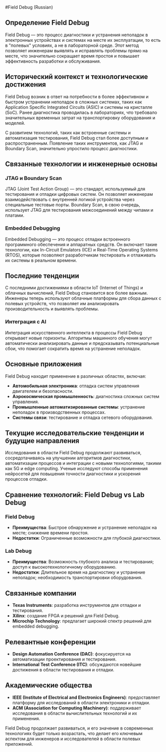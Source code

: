 #Field Debug (Russian)

## Определение Field Debug

Field Debug — это процесс диагностики и устранения неполадок в электронных устройствах и системах на месте их эксплуатации, то есть в "полевых" условиях, а не в лабораторной среде. Этот метод позволяет инженерам выявлять и исправлять проблемы прямо на месте, что значительно сокращает время простоя и повышает эффективность разработки и обслуживания.

## Исторический контекст и технологические достижения

Field Debug возник в ответ на потребности в более эффективном и быстром устранении неполадок в сложных системах, таких как Application Specific Integrated Circuits (ASIC) и системы на кристалле (SoC). Ранее диагностика проводилась в лабораториях, что требовало значительных временных затрат на транспортировку оборудования и моделей.

С развитием технологий, таких как встроенные системы и автоматизация тестирования, Field Debug стал более доступным и распространенным. Появление таких инструментов, как JTAG и Boundary Scan, значительно упростило процесс диагностики.

## Связанные технологии и инженерные основы

### JTAG и Boundary Scan

JTAG (Joint Test Action Group) — это стандарт, используемый для тестирования и отладки цифровых систем. Он позволяет инженерам взаимодействовать с внутренней логикой устройства через специальные тестовые порты. Boundary Scan, в свою очередь, использует JTAG для тестирования межсоединений между чипами и платами.

### Embedded Debugging

Embedded Debugging — это процесс отладки встроенного программного обеспечения и аппаратных средств. Он включает такие технологии, как In-Circuit Emulators (ICE) и Real-Time Operating Systems (RTOS), которые позволяют разработчикам тестировать и отлаживать их системы в реальном времени.

## Последние тенденции

С последними достижениями в области IoT (Internet of Things) и облачных вычислений, Field Debug становится все более важным. Инженеры теперь используют облачные платформы для сбора данных с полевых устройств, что позволяет им анализировать производительность и выявлять проблемы.

### Интеграция с AI

Интеграция искусственного интеллекта в процессы Field Debug открывает новые горизонты. Алгоритмы машинного обучения могут автоматически анализировать данные и предсказывать потенциальные сбои, что помогает сократить время на устранение неполадок.

## Основные приложения

Field Debug находит применение в различных областях, включая:

- **Автомобильная электроника**: отладка систем управления двигателем и безопасности.
- **Аэрокосмическая промышленность**: диагностика сложных систем управления.
- **Промышленные автоматизированные системы**: устранение неполадок в производственных процессах.
- **Системы связи**: тестирование и отладка сетевого оборудования.

## Текущие исследовательские тенденции и будущие направления

Исследования в области Field Debug продолжают развиваться, сосредотачиваясь на улучшении алгоритмов диагностики, автоматизации процессов и интеграции с новыми технологиями, такими как 5G и edge computing. Ученые исследуют способы применения нейросетей для повышения точности диагностики и ускорения процессов отладки.

## Сравнение технологий: Field Debug vs Lab Debug

### Field Debug

- **Преимущества**: Быстрое обнаружение и устранение неполадок на месте; снижение времени простоя.
- **Недостатки**: Ограниченные возможности для глубокой диагностики.

### Lab Debug

- **Преимущества**: Возможность глубокого анализа и тестирования; доступ к высокотехнологичному оборудованию.
- **Недостатки**: Длительное время на диагностику и устранение неполадок; необходимость транспортировки оборудования.

## Связанные компании

- **Texas Instruments**: разработка инструментов для отладки и тестирования.
- **Xilinx**: создание FPGA и решений для Field Debug.
- **Microchip Technology**: предлагает широкий спектр решений для embedded debugging.

## Релевантные конференции

- **Design Automation Conference (DAC)**: фокусируется на автоматизации проектирования и тестирования.
- **International Test Conference (ITC)**: обсуждаются новейшие достижения в области тестирования и отладки.

## Академические общества

- **IEEE (Institute of Electrical and Electronics Engineers)**: предоставляет платформу для исследований в области электроники и отладки.
- **ACM (Association for Computing Machinery)**: поддерживает исследования в области вычислительных технологий и их применения.

Field Debug продолжает развиваться, и его значение в современных технологиях будет только возрастать, что делает его ключевым аспектом для инженеров и исследователей в области полевых приложений.